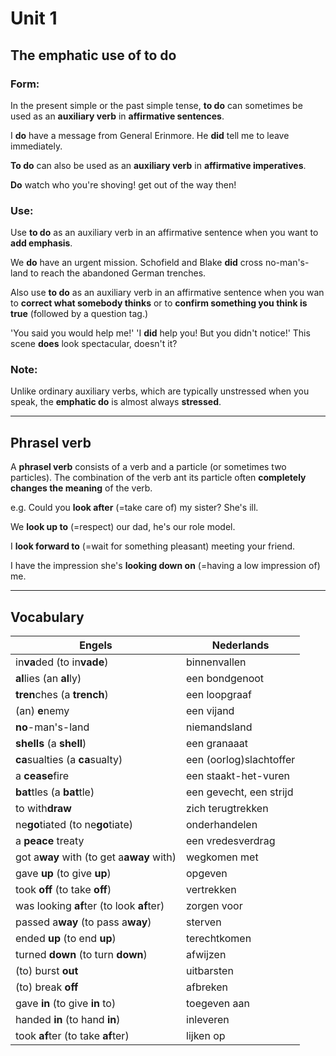 # Unit 1 

##  **The emphatic use of to do**

### Form:

In the present simple or the past simple tense, **to do** can sometimes be used as an **auxiliary verb** in **affirmative sentences**.

I **do** have a message from General Erinmore.
He **did** tell me to leave immediately.

**To do** can also be used as an **auxiliary verb** in **affirmative imperatives**.

**Do** watch who you're shoving!
       get out of the way then!

### Use:

Use **to do** as an auxiliary verb in an affirmative sentence when you want to **add emphasis**.

We **do** have an urgent mission.
Schofield and Blake **did** cross no-man's-land to reach the abandoned German trenches.

Also use **to do** as an auxiliary verb in an affirmative sentence when you wan to **correct what somebody thinks** or to **confirm something you think is true** (followed by a question tag.)

'You said you would help me!' 'I **did** help you! But you didn't notice!'
This scene **does** look spectacular, doesn't it?

### Note:

Unlike ordinary auxiliary verbs, which are typically unstressed when you speak, the **emphatic do** is almost always **stressed**.

---

## **Phrasel verb**
A **phrasel verb** consists of a verb and a particle (or sometimes two particles). The combination of the verb ant its particle often **completely changes the meaning** of the verb.

e.g. Could you **look after** (=take care of) my sister? She's ill.

We **look up to** (=respect) our dad, he's our role model.

I **look forward to** (=wait for something pleasant) meeting your friend.

I have the impression she's **looking down on** (=having a low impression of) me.

---

## **Vocabulary**

|**Engels**| **Nederlands**
|---------|---------|
|in**va**ded (to in**vade**) | binnenvallen |
|**al**lies (an **al**ly) | een bondgenoot |
|**tren**ches (a **trench**) | een loopgraaf |
|(an) **e**nemy | een vijand |
|**no**-man's-land | niemandsland |
|**shells** (a **shell**) | een granaaat |
|**ca**sualties (a **ca**sualty) | een (oorlog)slachtoffer|
|a **cease**fire | een staakt-het-vuren |
|**bat**tles (a **bat**tle) | een gevecht, een strijd|
|to with**draw** | zich terugtrekken |
|ne**go**tiated (to ne**go**tiate) | onderhandelen |
|a **peace** treaty | een vredesverdrag |
|got a**way** with (to get a**away** with) | wegkomen met|
|gave **up** (to give **up**) | opgeven |
|took **off** (to take **off**) | vertrekken |
|was looking **af**ter (to look **af**ter) | zorgen voor |
|passed a**way** (to pass a**way**) | sterven |
|ended **up** (to end **up**) | terechtkomen |
|turned **down** (to turn **down**) | afwijzen |
|(to) burst **out** | uitbarsten |
|(to) break **off** | afbreken |
|gave **in** (to give **in** to) | toegeven aan |
|handed **in** (to hand **in**) | inleveren |
|took **af**ter (to take **af**ter) | lijken op |
